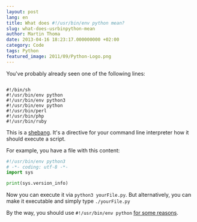 ```yaml
---
layout: post
lang: en
title: What does #!/usr/bin/env python mean?
slug: what-does-usrbinpython-mean
author: Martin Thoma
date: 2013-04-16 18:23:17.000000000 +02:00
category: Code
tags: Python
featured_image: 2011/09/Python-Logo.png
---
```

You've probably already seen one of the following lines:

```text

#!/bin/sh
#!/usr/bin/env python
#!/usr/bin/env python3
#!/usr/bin/env python
#!/usr/bin/perl
#!/usr/bin/php
#!/usr/bin/ruby

```

This is a <a href="http://en.wikipedia.org/wiki/Shebang_%28Unix%29">shebang</a>. It's a directive for your command line interpreter how it should execute a script.

For example, you have a file with this content:

```python
#!/usr/bin/env python3
# -*- coding: utf-8 -*-
import sys

print(sys.version_info)
```

Now you can execute it via <code>python3 yourFile.py</code>. But alternatively, you can make it executable and simply type <code>./yourFile.py</code>

By the way, you should use <code>#!/usr/bin/env python</code> <a href="http://stackoverflow.com/q/1352922/562769">for some reasons</a>.
